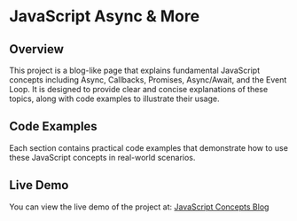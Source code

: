 
# JavaScript Async & More

## Overview

This project is a blog-like page that explains fundamental JavaScript concepts including Async, Callbacks, Promises, Async/Await, and the Event Loop. It is designed to provide clear and concise explanations of these topics, along with code examples to illustrate their usage.

## Code Examples

Each section contains practical code examples that demonstrate how to use these JavaScript concepts in real-world scenarios.

## Live Demo

You can view the live demo of the project at: [JavaScript Concepts Blog](https://maledeltoro.github.io/Fronted_HW3_Mdeltoroa/)

